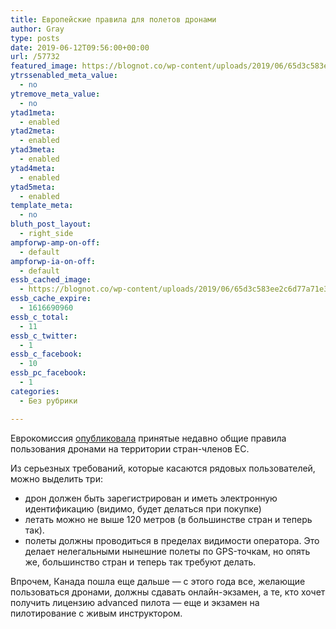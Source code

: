 ```yaml
---
title: Европейские правила для полетов дронами
author: Gray
type: posts
date: 2019-06-12T09:56:00+00:00
url: /57732
featured_image: https://blognot.co/wp-content/uploads/2019/06/65d3c583ee2c6d77a71e3129c31a6635.jpeg
ytrssenabled_meta_value:
  - no
ytremove_meta_value:
  - no
ytad1meta:
  - enabled
ytad2meta:
  - enabled
ytad3meta:
  - enabled
ytad4meta:
  - enabled
ytad5meta:
  - enabled
template_meta:
  - no
bluth_post_layout:
  - right_side
ampforwp-amp-on-off:
  - default
ampforwp-ia-on-off:
  - default
essb_cached_image:
  - https://blognot.co/wp-content/uploads/2019/06/65d3c583ee2c6d77a71e3129c31a6635.jpeg
essb_cache_expire:
  - 1616690960
essb_c_total:
  - 11
essb_c_twitter:
  - 1
essb_c_facebook:
  - 10
essb_pc_facebook:
  - 1
categories:
  - Без рубрики

---
```








Еврокомиссия [опубликовала][1] принятые недавно общие правила пользования дронами на территории стран-членов ЕС.

Из серьезных требований, которые касаются рядовых пользователей, можно выделить три:

  * дрон должен быть зарегистрирован и иметь электронную идентификацию (видимо, будет делаться при покупке)
  * летать можно не выше 120 метров (в большинстве стран и теперь так).
  * полеты должны проводиться в пределах видимости оператора. Это делает нелегальными нынешние полеты по GPS-точкам, но опять же, большинство стран и теперь так требуют делать.

Впрочем, Канада пошла еще дальше — с этого года все, желающие пользоваться дронами, должны сдавать онлайн-экзамен, а те, кто хочет получить лицензию advanced пилота — еще и экзамен на пилотирование с живым инструктором.

 [1]: https://eur-lex.europa.eu/eli/reg_del/2019/945/oj